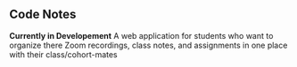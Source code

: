 ## Code Notes

**Currently in Developement**
A web application for students who want to organize there Zoom recordings, class notes, and assignments in one place with their class/cohort-mates
